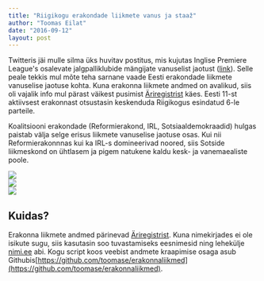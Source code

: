 ```yaml
---
title: "Riigikogu erakondade liikmete vanus ja staaž"
author: "Toomas Eilat"
date: "2016-09-12"
layout: post
---
```








Twitteris jäi mulle silma üks huvitav postitus, mis kujutas Inglise Premiere League's osalevate jalgpalliklubide mängijate vanuselist jaotust ([link](https://pbs.twimg.com/media/CrREWoPWEAAk2Jc.jpg:large)). Selle peale tekkis mul mõte teha sarnane vaade Eesti erakondade liikmete vanuselise jaotuse kohta. Kuna erakonna liikmete andmed on avalikud, siis oli vajalik info mul pärast väikest pusimist [Äriregistrist](https://ariregister.rik.ee/erakonnad) käes. Eesti 11-st aktiivsest erakonnast otsustasin keskenduda Riigikogus esindatud 6-le parteile.

Koalitsiooni erakondade (Reformierakond, IRL, Sotsiaaldemokraadid) hulgas paistab välja selge erisus liikmete vanuselise jaotuse osas. Kui nii Reformierakonnnas kui ka IRL-s domineerivad noored, siis Sotside liikmeskond on ühtlasem ja pigem natukene kaldu kesk- ja vanemaealiste poole.

<img src="{{ site.url }}/img/erakonna-liikmete-vanus-vanuseline_jaotus-1.png" style="display: block; margin: auto;" />


<img src="{{ site.url }}/img/erakonna-liikmete-vanus-vanuseline_sooline_jaotus-1.png" style="display: block; margin: auto;" />


<img src="{{ site.url }}/img/erakonna-liikmete-vanus-staaz-1.png" style="display: block; margin: auto;" />

## Kuidas?
Erakonna liikmete andmed pärinevad [Äriregistrist](https://ariregister.rik.ee/erakonnad). Kuna nimekirjades ei ole isikute sugu, siis kasutasin soo tuvastamiseks eesnimesid ning lehekülje [nimi.ee](http://nimi.ee/) abi. Kogu script koos veebist andmete kraapimise osaga asub Githubis[https://github.com/toomase/erakonnaliikmed](https://github.com/toomase/erakonnaliikmed).

